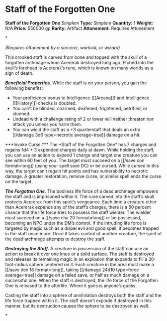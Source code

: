 # Staff of the Forgotten One

**Staff of the Forgotten One**
_Simplem_
**Type:** Simplem
**Quantity:** 1
**Weight:** N/A
**Price:** 550000 gp
**Rarity:** Artifact
**Attunement:** Requires Attunement

*<div class="item-attunement"><i>(Requires attunement by a sorcerer, warlock, or wizard)</i><p>This crooked staff is carved from bone and topped with the skull of a forgotten archmage whom Acererak destroyed long ago. Etched into the skull’s forehead is Acererak’s rune, which is known on many worlds as a sign of death.

***Beneficial Properties.*** While the staff is on your person, you gain the following benefits:</p>
* Your proficiency bonus to Intelligence ([[Arcana]]) and Intelligence ([[History]]) checks is doubled.
* You can’t be blinded, charmed, deafened, frightened, petrified, or stunned.
* Undead with a challenge rating of 2 or lower will neither threaten nor attack you unless you harm them.
* You can wield the staff as a +3 quarterstaff that deals an extra  [[/damage 3d6 type=necrotic average=true]] damage on a hit.

<p>***Invoke Curse.*** The *Staff of the Forgotten One* has 7 charges and regains 1d4 + 3 expended charges daily at dawn. While holding the staff, you can use an action to expend 1 charge and target one creature you can see within 60 feet of you. The target must succeed on a [[/save con format=long]] (using your spell save DC) or be cursed. While cursed in this way, the target can’t regain hit points and has vulnerability to necrotic damage. A greater restoration, remove curse, or similar spell ends the curse on the target.

***The Forgotten One.*** The bodiless life force of a dead archmage empowers the staff and is imprisoned within it. The rune carved into the staff’s skull protects Acererak from this spirit’s vengeance. Each time a creature other than Acererak expends any of the staff’s charges, there is a 50 percent chance that the life force tries to possess the staff wielder. The wielder must succeed on a [[/save cha 20 format=long]] or be possessed, becoming an NPC under the DM’s control. If the intruding life force is targeted by magic such as a dispel evil and good spell, it becomes trapped in the staff once more. Once it takes control of another creature, the spirit of the dead archmage attempts to destroy the staff.

***Destroying the Staff.*** A creature in possession of the staff can use an action to break it over one knee or a solid surface. The staff is destroyed and releases its remaining magic in an explosion that expands to fill a 30-foot-radius sphere centered on it. Each creature in the area must make a [[/save dex 18 format=long]], taking  [[/damage 24d10 type=force average=true]] damage on a failed save, or half as much damage on a successful one. When the staff is destroyed, the life force of the Forgotten One is released to the afterlife. Where it goes is anyone’s guess.

Casting the staff into a sphere of annihilation destroys both the staff and the life force trapped within it. The staff doesn’t explode if destroyed in this manner, but its destruction causes the sphere to be destroyed as well.</p>*